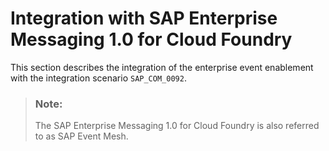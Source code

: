 <!-- loio3ad7f70db79a444cbfca0a3d277d046d -->

# Integration with SAP Enterprise Messaging 1.0 for Cloud Foundry

This section describes the integration of the enterprise event enablement with the integration scenario `SAP_COM_0092`.

> ### Note:  
> The SAP Enterprise Messaging 1.0 for Cloud Foundry is also referred to as SAP Event Mesh.

